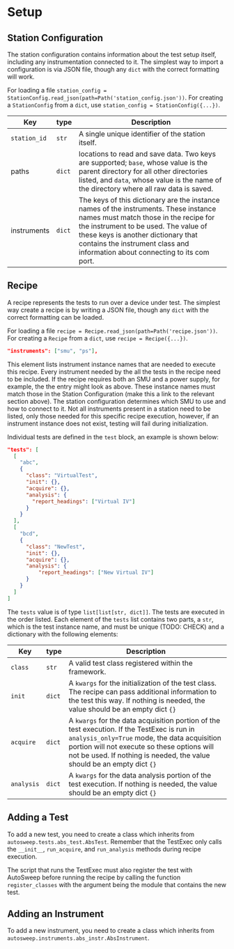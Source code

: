 # Setup

## Station Configuration

The station configuration contains information about the test setup
itself, including any instrumentation connected to it. The simplest way
to import a configuration is via JSON file, though any `dict` with the
correct formatting will work.

For loading a file `station_config = StationConfig.read_json(path=Path('station_config.json'))`.
For creating a `StationConfig` from a `dict`, use `station_config = StationConfig({...})`.

Key            |type  | Description 
---------------|-------| ----------------------------------------------------
`station_id`   |`str`  | A single unique identifier of the station itself.
paths        |`dict` | locations to read  and save data. Two keys are supported; `base`, whose value is the parent directory for all other directories listed, and `data`, whose value is the name of the directory where all raw data is saved.
instruments        |`dict` | The keys of this dictionary are the instance names of the instruments. These instance names must match those in the recipe for the instrument to be used. The value of these keys is another dictionary that contains the instrument class and information about  connecting to its com port.

## Recipe

A recipe represents the tests to run over a device under test. The
simplest way create a recipe is by writing a JSON file, though any
`dict` with the correct formatting can be loaded.

For loading a file
`recipe = Recipe.read_json(path=Path('recipe.json'))`. For creating a
`Recipe` from a `dict`, use `recipe = Recipe({...})`.

``` json
"instruments": ["smu", "ps"],
```

This element lists instrument instance names that are needed to execute
this recipe. Every instrument needed by the all the tests in the recipe
need to be included. If the recipe requires both an SMU and a power
supply, for example, the the entry might look as above. These instance
names must match those in the Station Configuration (make this a link to
the relevant section above). The station configuration determines which
SMU to use and how to connect to it. Not all instruments present in a
station need to be listed, only those needed for this specific recipe
execution, however, if an instrument instance does not exist, testing
will fail during initialization.

Individual tests are defined in the `test` block, an example is shown below:

``` {.json linenos=""}
"tests": [
  [
    "abc",
    {
      "class": "VirtualTest",
      "init": {},
      "acquire": {},
      "analysis": {
        "report_headings": ["Virtual IV"]
      }
    }
  ],
  [
    "bcd",
    {
      "class": "NewTest",
      "init": {},
      "acquire": {},
      "analysis": {
          "report_headings": ["New Virtual IV"]
      }
    }
  ]
]
```

The `tests` value is of type `list[list[str, dict]]`. The tests are
executed in the order listed. Each element of the `tests` list contains
two parts, a `str`, which is the test instance name, and must be unique
(TODO: CHECK) and a dictionary with the following elements:

Key         |type   | Description
------------|-------| ------------------------------------------------------
`class`     |`str`  | A valid test class registered within the framework.
`init`      |`dict` | A `kwargs` for the initialization of the test class. The recipe can pass additional information to the test this way. If nothing is needed, the value should be an empty dict `{}`
`acquire`   |`dict` | A `kwargs` for the data acquisition portion of the test execution. If the TestExec is run in `analysis_only=True` mode, the data acquisition portion will not execute so these options will not be used. If nothing is needed, the value should be an empty dict `{}`
`analysis`  |`dict` | A `kwargs` for the data analysis portion of the test execution. If nothing is needed, the value should be an empty dict `{}`

## Adding a Test

To add a new test, you need to create a class which inherits from `autosweep.tests.abs_test.AbsTest`.
Remember that the TestExec only calls the `__init__`, `run_acquire`, and `run_analysis` methods during recipe execution.

The script that runs the TestExec must also register the test with AutoSweep before running the recipe by calling the function
`register_classes` with the argument being the module that contains the new test.

## Adding an Instrument

To add a new instrument, you need to create a class which inherits from `autosweep.instruments.abs_instr.AbsInstrument`.

